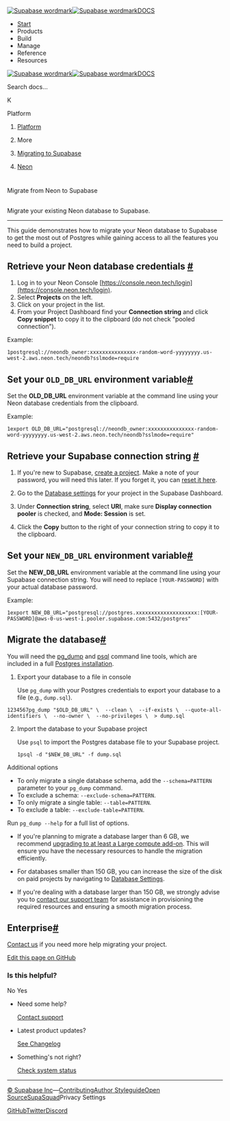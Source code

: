 [![Supabase wordmark](https://supabase.com/docs/_next/image?url=%2Fdocs%2Fsupabase-dark.svg&w=256&q=75&dpl=dpl_5BYG5BkQhU19GEfZfhcgAbeGcRQo)![Supabase wordmark](https://supabase.com/docs/_next/image?url=%2Fdocs%2Fsupabase-light.svg&w=256&q=75&dpl=dpl_5BYG5BkQhU19GEfZfhcgAbeGcRQo)DOCS](https://supabase.com/docs)

-   [Start](https://supabase.com/docs/guides/getting-started)
-   Products
-   Build
-   Manage
-   Reference
-   Resources

[![Supabase wordmark](https://supabase.com/docs/_next/image?url=%2Fdocs%2Fsupabase-dark.svg&w=256&q=75&dpl=dpl_5BYG5BkQhU19GEfZfhcgAbeGcRQo)![Supabase wordmark](https://supabase.com/docs/_next/image?url=%2Fdocs%2Fsupabase-light.svg&w=256&q=75&dpl=dpl_5BYG5BkQhU19GEfZfhcgAbeGcRQo)DOCS](https://supabase.com/docs)

Search docs...

K

Platform

1.  [Platform](https://supabase.com/docs/guides/platform)

3.  More

5.  [Migrating to Supabase](https://supabase.com/docs/guides/platform/migrating-to-supabase)

7.  [Neon](https://supabase.com/docs/guides/platform/migrating-to-supabase/neon)

# 

Migrate from Neon to Supabase

## 

Migrate your existing Neon database to Supabase.

* * *

This guide demonstrates how to migrate your Neon database to Supabase to get the most out of Postgres while gaining access to all the features you need to build a project.

## Retrieve your Neon database credentials [#](#retrieve-credentials)

1.  Log in to your Neon Console [https://console.neon.tech/login](https://console.neon.tech/login).
2.  Select **Projects** on the left.
3.  Click on your project in the list.
4.  From your Project Dashboard find your **Connection string** and click **Copy snippet** to copy it to the clipboard (do not check "pooled connection").

Example:

```
1postgresql://neondb_owner:xxxxxxxxxxxxxxx-random-word-yyyyyyyy.us-west-2.aws.neon.tech/neondb?sslmode=require
```

## Set your `OLD_DB_URL` environment variable[#](#set-your-olddburl-environment-variable)

Set the **OLD\_DB\_URL** environment variable at the command line using your Neon database credentials from the clipboard.

Example:

```
1export OLD_DB_URL="postgresql://neondb_owner:xxxxxxxxxxxxxxx-random-word-yyyyyyyy.us-west-2.aws.neon.tech/neondb?sslmode=require"
```

## Retrieve your Supabase connection string [#](#retrieve-supabase-connection-string)

1.  If you're new to Supabase, [create a project](https://supabase.com/dashboard). Make a note of your password, you will need this later. If you forget it, you can [reset it here](https://supabase.com/dashboard/project/_/settings/database).
    
2.  Go to the [Database settings](https://supabase.com/dashboard/project/_/settings/database) for your project in the Supabase Dashboard.
    
3.  Under **Connection string**, select **URI**, make sure **Display connection pooler** is checked, and **Mode: Session** is set.
    
4.  Click the **Copy** button to the right of your connection string to copy it to the clipboard.
    

## Set your `NEW_DB_URL` environment variable[#](#set-your-newdburl-environment-variable)

Set the **NEW\_DB\_URL** environment variable at the command line using your Supabase connection string. You will need to replace `[YOUR-PASSWORD]` with your actual database password.

Example:

```
1export NEW_DB_URL="postgresql://postgres.xxxxxxxxxxxxxxxxxxxx:[YOUR-PASSWORD]@aws-0-us-west-1.pooler.supabase.com:5432/postgres"
```

## Migrate the database[#](#migrate-the-database)

You will need the [pg\_dump](https://www.postgresql.org/docs/current/app-pgdump.html) and [psql](https://www.postgresql.org/docs/current/app-psql.html) command line tools, which are included in a full [Postgres installation](https://www.postgresql.org/download).

1.  Export your database to a file in console
    
    Use `pg_dump` with your Postgres credentials to export your database to a file (e.g., `dump.sql`).
    

```
1234567pg_dump "$OLD_DB_URL" \  --clean \  --if-exists \  --quote-all-identifiers \  --no-owner \  --no-privileges \  > dump.sql
```

2.  Import the database to your Supabase project
    
    Use `psql` to import the Postgres database file to your Supabase project.
    
    ```
    1psql -d "$NEW_DB_URL" -f dump.sql
    ```
    

Additional options

-   To only migrate a single database schema, add the `--schema=PATTERN` parameter to your `pg_dump` command.
-   To exclude a schema: `--exclude-schema=PATTERN`.
-   To only migrate a single table: `--table=PATTERN`.
-   To exclude a table: `--exclude-table=PATTERN`.

Run `pg_dump --help` for a full list of options.

-   If you're planning to migrate a database larger than 6 GB, we recommend [upgrading to at least a Large compute add-on](https://supabase.com/docs/guides/platform/compute-add-ons). This will ensure you have the necessary resources to handle the migration efficiently.
    
-   For databases smaller than 150 GB, you can increase the size of the disk on paid projects by navigating to [Database Settings](https://supabase.com/dashboard/project/_/settings/database).
    
-   If you're dealing with a database larger than 150 GB, we strongly advise you to [contact our support team](https://supabase.com/dashboard/support/new) for assistance in provisioning the required resources and ensuring a smooth migration process.
    

## Enterprise[#](#enterprise)

[Contact us](https://forms.supabase.com/enterprise) if you need more help migrating your project.

[Edit this page on GitHub](https://github.com/supabase/supabase/blob/master/apps/docs/content/guides/platform/migrating-to-supabase/neon.mdx)

### Is this helpful?

No Yes

-   Need some help?
    
    [Contact support](https://supabase.com/support)
-   Latest product updates?
    
    [See Changelog](https://supabase.com/changelog)
-   Something's not right?
    
    [Check system status](https://status.supabase.com/)

* * *

[© Supabase Inc](https://supabase.com/)—[Contributing](https://github.com/supabase/supabase/blob/master/apps/docs/DEVELOPERS.md)[Author Styleguide](https://github.com/supabase/supabase/blob/master/apps/docs/CONTRIBUTING.md)[Open Source](https://supabase.com/open-source)[SupaSquad](https://supabase.com/supasquad)Privacy Settings

[GitHub](https://github.com/supabase/supabase)[Twitter](https://twitter.com/supabase)[Discord](https://discord.supabase.com/)